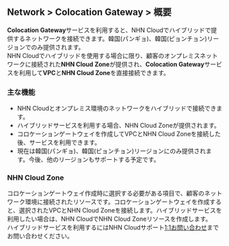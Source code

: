 ## Network > Colocation Gateway > 概要

**Colocation Gateway**サービスを利用すると、NHN Cloudでハイブリッドで提供するネットワークを接続できます。韓国(パンギョ)、韓国(ピョンチョン)リージョンでのみ提供されます。<br>
NHN Cloudでハイブリッドを使用する場合に限り、顧客のオンプレミスネットワークに接続された**NHN Cloud Zone**が提供され、**Colocation Gateway**サービスを利用して**VPC**と**NHN Cloud Zone**を直接接続できます。

### 主な機能

* NHN Cloudとオンプレミス環境のネットワークをハイブリッドで接続できます。
* ハイブリッドサービスを利用する場合、NHN Cloud Zoneが提供されます。
* コロケーションゲートウェイを作成してVPCとNHN Cloud Zoneを接続した後、サービスを利用できます。
* 現在は韓国(パンギョ)、韓国(ピョンチョン)リージョンにのみ提供されます。今後、他のリージョンもサポートする予定です。

### NHN Cloud Zone

コロケーションゲートウェイ作成時に選択する必要がある項目で、顧客のネットワーク環境に接続されたリソースです。コロケーションゲートウェイを作成すると、選択されたVPCとNHN Cloud Zoneを接続します。ハイブリッドサービスを利用したい場合は、NHN CloudでNHN Cloud Zoneリソースを作成します。<br>ハイブリッドサービスを利用するにはNHN Cloudサポート[1:1お問い合わせ](/support/inquiry)までお問い合わせください。
